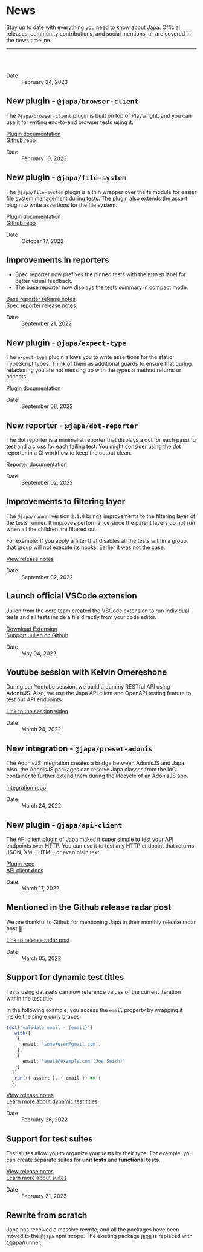 # News
Stay up to date with everything you need to know about Japa. Official releases, community contributions, and social mentions, all are covered in the news timeline.

<hr>
<br>
<br>

<div class="timeline_item">
  <div class="news_datetime">
    <dl>
      <dt> Date </dt>
      <dd> <time datetime="2023-02-24">February 24, 2023</time> </dd>
    </dl>
  </div>

  <div class="news_content">

  ## New plugin - `@japa/browser-client`

  The `@japa/browser-client` plugin is built on top of Playwright, and you can use it for writing
  end-to-end browser tests using it.

  [Plugin documentation](../docs/plugins/browser-client.md)\
  [Github repo](https://github.com/japa/browser-client)

  </div>
</div>

<div class="timeline_item">
  <div class="news_datetime">
    <dl>
      <dt> Date </dt>
      <dd> <time datetime="2023-02-10">February 10, 2023</time> </dd>
    </dl>
  </div>

  <div class="news_content">

  ## New plugin - `@japa/file-system`

  The `@japa/file-system` plugin is a thin wrapper over the fs module for easier file system management during tests. The plugin also extends the assert plugin to write assertions for the file system.

  [Plugin documentation](../docs/plugins/file_system.md)\
  [Github repo](https://github.com/japa/file-system)

  </div>
</div>

<div class="timeline_item">
  <div class="news_datetime">
    <dl>
      <dt> Date </dt>
      <dd> <time datetime="2022-10-17">October 17, 2022</time> </dd>
    </dl>
  </div>

  <div class="news_content">

  ## Improvements in reporters

  - Spec reporter now prefixes the pinned tests with the `PINNED` label for better visual feedback.
  - The base reporter now displays the tests summary in compact mode.

  [Base reporter release notes](https://github.com/japa/base-reporter/releases/tag/v1.1.0) \
  [Spec reporter release notes](https://github.com/japa/spec-reporter/releases/tag/v1.3.2)

  </div>
</div>

<div class="timeline_item">
  <div class="news_datetime">
    <dl>
      <dt> Date </dt>
      <dd> <time datetime="2022-09-21">September 21, 2022</time> </dd>
    </dl>
  </div>

  <div class="news_content">

  ## New plugin - `@japa/expect-type`

  The `expect-type` plugin allows you to write assertions for the static TypeScript types. Think of them as additional guards to ensure that during refactoring you are not messing up with the types a method returns or accepts.

  [Plugin documentation](../docs/plugins/expect-type.md)

  </div>
</div>

<div class="timeline_item">
  <div class="news_datetime">
    <dl>
      <dt> Date </dt>
      <dd> <time datetime="2022-09-08">September 08, 2022</time> </dd>
    </dl>
  </div>

  <div class="news_content">

  ## New reporter - `@japa/dot-reporter`

  The dot reporter is a minimalist reporter that displays a dot for each passing test and a cross for each failing test. You might consider using the dot reporter in a CI workflow to keep the output clean.

  [Reporter documentation](../docs/plugins/dot-reporter.md)

  </div>
</div>

<div class="timeline_item">
  <div class="news_datetime">
    <dl>
      <dt> Date </dt>
      <dd> <time datetime="2022-09-02">September 02, 2022</time> </dd>
    </dl>
  </div>

  <div class="news_content">

  ## Improvements to filtering layer

  The `@japa/runner` version `2.1.0` brings improvements to the filtering layer of the tests runner. It improves performance since the parent layers do not run when all the children are filtered out.

  For example: If you apply a filter that disables all the tests within a group, that group will not execute its hooks. Earlier it was not the case.

  [View release notes](https://github.com/japa/runner/releases/tag/v2.1.0)

  </div>
</div>

<div class="timeline_item">
  <div class="news_datetime">
    <dl>
      <dt> Date </dt>
      <dd> <time datetime="2022-09-02">September 02, 2022</time> </dd>
    </dl>
  </div>

  <div class="news_content">

  ## Launch official VSCode extension

  Julien from the core team created the VSCode extension to run individual tests and all tests inside a file directly from your code editor.

  [Download Extension](https://marketplace.visualstudio.com/items?itemName=jripouteau.japa-vscode)\
  [Support Julien on Github](https://github.com/sponsors/julien-R44)

  </div>
</div>

<div class="timeline_item">
  <div class="news_datetime">
    <dl>
      <dt> Date </dt>
      <dd> <time datetime="2022-05-04">May 04, 2022</time> </dd>
    </dl>
  </div>

  <div class="news_content">

  ## Youtube session with Kelvin Omereshone

  During our Youtube session, we build a dummy RESTful API using AdonisJS. Also, we use the Japa API client and OpenAPI testing feature to test our API endpoints.

  [Link to the session video](https://www.youtube.com/watch?v=_MSQY3lqhCo)

  </div>
</div>

<div class="timeline_item">
  <div class="news_datetime">
    <dl>
      <dt> Date </dt>
      <dd> <time datetime="2022-03-24">March 24, 2022</time> </dd>
    </dl>
  </div>

  <div class="news_content">

  ## New integration - `@japa/preset-adonis`

  The AdonisJS integration creates a bridge between AdonisJS and Japa. Also, the AdonisJS packages can resolve Japa classes from the IoC container to further extend them during the lifecycle of an AdonisJS app.

  [Integration repo](https://github.com/japa/preset-adonis)

  </div>
</div>

<div class="timeline_item">
  <div class="news_datetime">
    <dl>
      <dt> Date </dt>
      <dd> <time datetime="2022-03-24">March 24, 2022</time> </dd>
    </dl>
  </div>

  <div class="news_content">

  ## New plugin - `@japa/api-client`

  The API client plugin of Japa makes it super simple to test your API endpoints over HTTP. You can use it to test any HTTP endpoint that returns JSON, XML, HTML, or even plain text.

  [Plugin repo](https://github.com/japa/api-client)\
  [API client docs](../docs/plugins/api-client.md)

  </div>
</div>

<div class="timeline_item">
  <div class="news_datetime">
    <dl>
      <dt> Date </dt>
      <dd> <time datetime="2022-03-17">March 17, 2022</time> </dd>
    </dl>
  </div>

  <div class="news_content">

  ## Mentioned in the Github release radar post

  We are thankful to Github for mentioning Japa in their monthly release radar post 🙏

  [Link to release radar post](https://github.blog/2022-03-17-release-radar-feb-2022/#japa-5-0)

  </div>
</div>

<div class="timeline_item">
  <div class="news_datetime">
    <dl>
      <dt> Date </dt>
      <dd> <time datetime="2022-03-05">March 05, 2022</time> </dd>
    </dl>
  </div>

  <div class="news_content">

  ## Support for dynamic test titles

  Tests using datasets can now reference values of the current iteration within the test title.

  In the following example, you access the `email` property by wrapping it inside the single curly braces.

  ```ts
  test('validate email - {email}')
    .with([
      {
        email: 'some+user@gmail.com',
      },
      {
        email: 'email@example.com (Joe Smith)'
      }
    ])
    .run(({ assert }, { email }) => {
    })
  ```

  [View release notes](https://github.com/japa/core/releases/tag/v6.0.0)\
  [Learn more about dynamic test titles](../docs/datasets.md#dynamic-title-for-each-test)

  </div>
</div>

<div class="timeline_item">
  <div class="news_datetime">
    <dl>
      <dt> Date </dt>
      <dd> <time datetime="2022-02-26">February 26, 2022</time> </dd>
    </dl>
  </div>

  <div class="news_content">

  ## Support for test suites

  Test suites allow you to organize your tests by their type. For example, you can create separate suites for **unit tests** and **functional tests**.

  [View release notes](https://github.com/japa/runner/releases/tag/v1.2.0)\
  [Learn more about suites](../docs/test-suites.md)

  </div>
</div>

<div class="timeline_item">
  <div class="news_datetime">
    <dl>
      <dt> Date </dt>
      <dd> <time datetime="2022-02-21">February 21, 2022</time> </dd>
    </dl>
  </div>

  <div class="news_content">

  ## Rewrite from scratch

  Japa has received a massive rewrite, and all the packages have been moved to the `@japa` npm scope. The existing package [japa](https://www.npmjs.com/package/japa) is replaced with [@japa/runner](https://npmjs.com/package/@japa/runner).

  </div>
</div>
